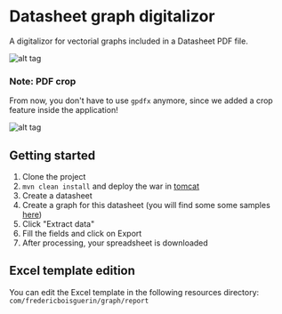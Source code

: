 # Datasheet graph digitalizor
A digitalizor for vectorial graphs included in a Datasheet PDF file.

![alt tag](https://github.com/freddyb2/datasheet-graph-digitalizor/blob/master/screenshots/screenshot-extract.png)

### Note: PDF crop

From now, you don't have to use `gpdfx` anymore, since we added a crop feature inside the application!

![alt tag](https://github.com/freddyb2/datasheet-graph-digitalizor/blob/master/screenshots/screenshot-crop.png)


## Getting started

1. Clone the project
2. `mvn clean install` and deploy the war in [tomcat](http://tomcat.apache.org/)
4. Create a datasheet
5. Create a graph for this datasheet (you will find some some samples [here](https://github.com/freddyb2/datasheet-graph-digitalizor/tree/master/samples))
6. Click "Extract data"
7. Fill the fields and click on Export
8. After processing, your spreadsheet is downloaded


## Excel template edition
You can edit the Excel template in the following resources directory: `com/fredericboisguerin/graph/report`